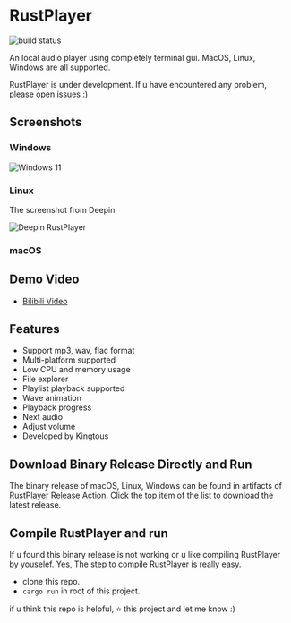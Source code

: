 # RustPlayer

![build status](https://github.com/Kingtous/RustPlayer/actions/workflows/rust.yml/badge.svg)

An local audio player using completely terminal gui. MacOS, Linux, Windows are all supported.

RustPlayer is under development. If u have encountered any problem, please open issues :)

## Screenshots

### Windows

![Windows 11](https://img.kingtous.cn/QQ%E6%88%AA%E5%9B%BE20220226203558.png)

### Linux 

The screenshot from Deepin

![Deepin RustPlayer](https://s2.loli.net/2022/03/03/YtJWvnDuV4rHs7T.png)

### macOS

## Demo Video

- [Bilibili Video](https://www.bilibili.com/video/BV1T34y1k7Xf)

## Features

- Support mp3, wav, flac format
- Multi-platform supported
- Low CPU and memory usage
- File explorer
- Playlist playback supported
- Wave animation
- Playback progress
- Next audio
- Adjust volume
- Developed by Kingtous

## Download Binary Release Directly and Run

The binary release of macOS, Linux, Windows can be found in artifacts of [RustPlayer Release Action](https://github.com/Kingtous/RustPlayer/actions/workflows/rust-release.yml). Click the top item of the list to download the latest release.

## Compile RustPlayer and run

If u found this binary release is not working or u like compiling RustPlayer by youselef. Yes, The step to compile RustPlayer is really easy.

- clone this repo.
- `cargo run` in root of this project.

if u think this repo is helpful, ⭐ this project and let me know :)
